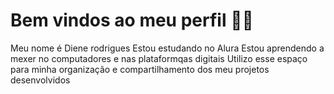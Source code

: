 # Bem vindos ao meu perfil 💙💙
Meu nome é Diene rodrigues 
Estou estudando no Alura
Estou aprendendo a mexer no computadores e nas plataformqas digitais 
Utilizo esse espaço para minha organização e compartilhamento dos meu projetos desenvolvidos
